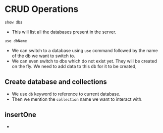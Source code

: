 # CRUD Operations

```js
show dbs
```
- This will list all the databases present in the server.


```ts
use dbName
```

- We can switch to a database using `use` command followed by the name of the db we want to switch to.
- We can even switch to dbs which do not exist yet. They will be created on the fly. We need to add data to this db for it to be created,

## Create database and collections

- We use `db` keyword to reference to current database.
- Then we mention the `collection` name we want to interact with.

## insertOne

- 
